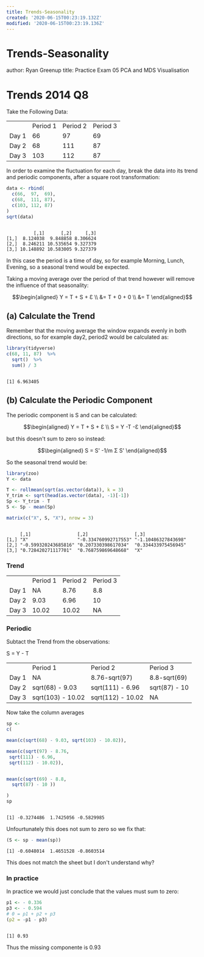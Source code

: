 ```yaml
---
title: Trends-Seasonality
created: '2020-06-15T00:23:19.132Z'
modified: '2020-06-15T00:23:19.136Z'
---
```


# Trends-Seasonality

author: Ryan Greenup
title: Practice Exam 05 PCA and MDS Visualisation

Trends 2014 Q8
==============

Take the Following Data:

|       |          |          |          |
|-------|----------|----------|----------|
|       | Period 1 | Period 2 | Period 3 |
| Day 1 | 66       | 97       | 69       |
| Day 2 | 68       | 111      | 87       |
| Day 3 | 103      | 112      | 87       |

In order to examine the fluctuation for each day, break the data into
its trend and periodic components, after a square root transformation:

``` r
data <- rbind(
  c(66,  97,  69),
  c(68,  111, 87),
  c(103, 112, 87)
)
sqrt(data)
```

``` example

          [,1]      [,2]     [,3]
[1,]  8.124038  9.848858 8.306624
[2,]  8.246211 10.535654 9.327379
[3,] 10.148892 10.583005 9.327379
```

In this case the period is a time of day, so for example Morning, Lunch,
Evening, so a seasonal trend would be expected.

Taking a moving average over the period of that trend however will
remove the influence of that seasonality:

$$\begin{aligned}
Y  = T + S + Ɛ               \\
  &= T + 0 + 0               \\
  &= T
\end{aligned}$$

(a) Calculate the Trend
-----------------------

Remember that the moving average the window expands evenly in both
directions, so for example day2, period2 would be calculated as:

``` r
library(tidyverse)
c(68, 11, 87)  %>%
  sqrt()  %>%
  sum() / 3
```

``` example

[1] 6.963405
```

(b) Calculate the Periodic Component
------------------------------------

The periodic component is S and can be calculated:

$$\begin{aligned}
Y  = T + S + Ɛ               \\
S = Y -T -Ɛ
\end{aligned}$$

but this doesn't sum to zero so instead:

$$\begin{aligned}
S = S' -1/m Σ S'
\end{aligned}$$

So the seasonal trend would be:

``` r
library(zoo)
Y <- data

T <- rollmean(sqrt(as.vector(data)), k = 3)
Y_trim <- sqrt(head(as.vector(data), -1)[-1])
Sp <- Y_trim - T
S <- Sp - mean(Sp)

matrix(c("X", S, "X"), nrow = 3)
```

``` example

     [,1]                 [,2]                 [,3]
[1,] "X"                  "-0.334760992717553" "-1.10486327843698"
[2,] "-0.599320243685816" "0.207330398617034"  "0.334433975456945"
[3,] "0.728420271117701"  "0.768759869648668"  "X"
```

### Trend

|       |          |          |          |
|-------|----------|----------|----------|
|       | Period 1 | Period 2 | Period 3 |
| Day 1 | NA       | 8.76     | 8.8      |
| Day 2 | 9.03     | 6.96     | 10       |
| Day 3 | 10.02    | 10.02    | NA       |

### Periodic

Subtact the Trend from the observations:

S = Y - T

|       |                   |                   |               |
|-------|-------------------|-------------------|---------------|
|       | Period 1          | Period 2          | Period 3      |
| Day 1 | NA                | 8.76-sqrt(97)     | 8.8-sqrt(69)  |
| Day 2 | sqrt(68) - 9.03   | sqrt(111) - 6.96  | sqrt(87) - 10 |
| Day 3 | sqrt(103) - 10.02 | sqrt(112) - 10.02 | NA            |

Now take the column averages

``` r
sp <-
c(

mean(c(sqrt(68) - 9.03, sqrt(103) - 10.02)),

mean(c(sqrt(97) - 8.76,
 sqrt(111) - 6.96,
 sqrt(112) - 10.02)),


mean(c(sqrt(69) - 8.8,
  sqrt(87) - 10 ))

)
sp
```

``` example

[1] -0.3274486  1.7425056 -0.5829985
```

Unfourtunately this does not sum to zero so we fix that:

``` r
(S <- sp - mean(sp))
```

``` example
[1] -0.6048014  1.4651528 -0.8603514
```

This does not match the sheet but I don't understand why?

### In practice

In practice we would just conclude that the values must sum to zero:

``` r
p1 <- - 0.336
p3 <- - 0.594
# 0 = p1 + p2 + p3
(p2 = -p1 - p3)
```

``` example

[1] 0.93
```

Thus the missing componente is 0.93

